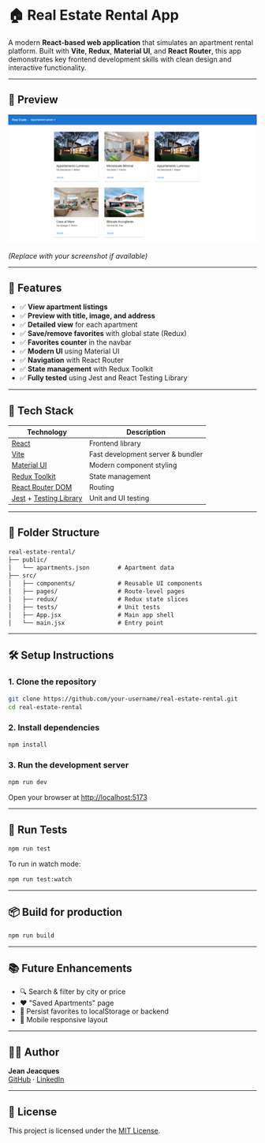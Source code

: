 # 🏠 Real Estate Rental App

A modern **React-based web application** that simulates an apartment rental platform. Built with **Vite**, **Redux**, **Material UI**, and **React Router**, this app demonstrates key frontend development skills with clean design and interactive functionality.

---

## 📸 Preview

![screenshot](./real-estate-rentall/src/assets/readme.png)
 
*(Replace with your screenshot if available)*

---

## 🚀 Features

- ✅ **View apartment listings**
- ✅ **Preview with title, image, and address**
- ✅ **Detailed view** for each apartment
- ✅ **Save/remove favorites** with global state (Redux)
- ✅ **Favorites counter** in the navbar
- ✅ **Modern UI** using Material UI
- ✅ **Navigation** with React Router
- ✅ **State management** with Redux Toolkit
- ✅ **Fully tested** using Jest and React Testing Library

---

## 🧱 Tech Stack

| Technology | Description |
|------------|-------------|
| [React](https://reactjs.org/) | Frontend library |
| [Vite](https://vitejs.dev/) | Fast development server & bundler |
| [Material UI](https://mui.com/) | Modern component styling |
| [Redux Toolkit](https://redux-toolkit.js.org/) | State management |
| [React Router DOM](https://reactrouter.com/) | Routing |
| [Jest](https://jestjs.io/) + [Testing Library](https://testing-library.com/) | Unit and UI testing |

---

## 📁 Folder Structure

```
real-estate-rental/
├── public/
│   └── apartments.json        # Apartment data
├── src/
│   ├── components/            # Reusable UI components
│   ├── pages/                 # Route-level pages
│   ├── redux/                 # Redux state slices
│   ├── tests/                 # Unit tests
│   ├── App.jsx                # Main app shell
│   └── main.jsx               # Entry point
```

---

## 🛠️ Setup Instructions

### 1. Clone the repository

```bash
git clone https://github.com/your-username/real-estate-rental.git
cd real-estate-rental
```

### 2. Install dependencies

```bash
npm install
```

### 3. Run the development server

```bash
npm run dev
```

Open your browser at [http://localhost:5173](http://localhost:5173)

---

## 🧪 Run Tests

```bash
npm run test
```

To run in watch mode:
```bash
npm run test:watch
```

---

## 📦 Build for production

```bash
npm run build
```

---

## 📚 Future Enhancements

- 🔍 Search & filter by city or price
- ❤️ "Saved Apartments" page
- 💾 Persist favorites to localStorage or backend
- 📱 Mobile responsive layout

---

## 👨‍💻 Author

**Jean Jeacques**  
[GitHub](https://github.com/j-kassanova) · [LinkedIn](https://www.linkedin.com/in/your-profile/)  

---

## 📄 License

This project is licensed under the [MIT License](LICENSE).

